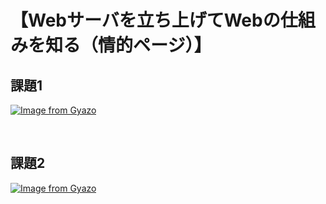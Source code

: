 # 【Webサーバを立ち上げてWebの仕組みを知る（情的ページ）】  

## 課題1  

[![Image from Gyazo](https://i.gyazo.com/0170b27c229a5705c01b1f77f6cec923.png)](https://gyazo.com/0170b27c229a5705c01b1f77f6cec923)

<br/>

## 課題2  

[![Image from Gyazo](https://i.gyazo.com/1008d097a740e82994cb9f31619a1a7d.png)](https://gyazo.com/1008d097a740e82994cb9f31619a1a7d)
